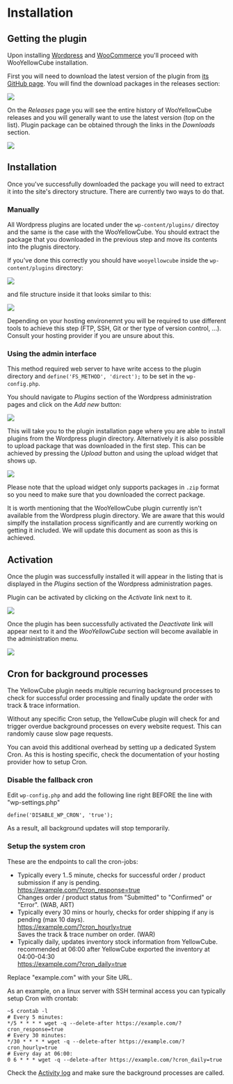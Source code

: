 # Installation

## <a name="get"></a>Getting the plugin

Upon installing [Wordpress](https://codex.wordpress.org/Installing_WordPress) and [WooCommerce](https://docs.woocommerce.com/document/installing-uninstalling-woocommerce/)
you'll proceed with WooYellowCube installation.

First you will need to download the latest version of the plugin from [its GitHub page](https://github.com/swisspost-yellowcube/wooyellowcube).
You will find the download packages in the releases section:

![](/assets/github_main.png)

On the *Releases* page you will see the entire history of WooYellowCube releases and you will generally want to use the latest version (top on the
list). Plugin package can be obtained through the links in the *Downloads* section.

![](/assets/github_releases.png)

## Installation

Once you've successfully downloaded the package you will need to extract it into the site's directory structure. There are currently two ways to
do that.

### Manually

All Wordpress plugins are located under the `wp-content/plugins/` directoy and the same is the case with the WooYellowCube. You should extract the
package that you downloaded in the previous step and move its contents into the plugnis directory.

If you've done this correctly you should have `wooyellowcube` inside the `wp-content/plugins` directory:

![](/assets/plugin_files_parent.png)

and file structure inside it that looks similar to this:

![](/assets/plugin_files_plugin.png)

Depending on your hosting environemnt you will be required to use different tools to achieve this step (FTP, SSH, Git or
ther type of version control, ...). Consult your hosting provider if you are unsure about this.

### Using the admin interface

This method required web server to have write access to the plugin directory and `define('FS_METHOD', 'direct');` to be
set in the `wp-config.php`.

You should navigate to *Plugins* section of the Wordpress administration pages and click on the *Add new* button:

![](/assets/plugins_add_new.png)

This will take you to the plugin installation page where you are able to install plugins from the Wordpress plugin
directory. Alternatively it is also possible to upload package that was downloaded in the first step. This can be achieved
by pressing the *Upload* button and using the upload widget that shows up.

![](/assets/plugins_upload.png)

Please note that the upload widget only supports packages in `.zip` format so you need to make sure that you downloaded
the correct package.

It is worth mentioning that the WooYellowCube plugin currently isn't available from the Wordpress plugin directory. We are
aware that this would simplfy the installation process significantly and are currently working on getting it included. We will
update this document as soon as this is achieved.

## Activation

Once the plugin was successfully installed it will appear in the listing that is displayed in the *Plugins* section
of the Wordpress administration pages.

Plugin can be activated by clicking on the *Activate* link next to it.

![](/assets/plugin_enable.png)

Once the plugin has been successfully activated the *Deactivate* link will appear next to it and the *WooYellowCube* section
will become available in the administration menu.

![](/assets/plugin_enabled.png)

## <a name="cron"></a>Cron for background processes

The YellowCube plugin needs multiple recurring background processes to check for successful order processing and
finally update the order with track & trace information.

Without any specific Cron setup, the YellowCube plugin will check for and trigger overdue background processes on every
website request. This can randomly cause slow page requests.

You can avoid this additional overhead by setting up a dedicated System Cron. As this is hosting specific, check the documentation of your hosting provider how to setup Cron.

### Disable the fallback cron
Edit `wp-config.php` and add the following line right BEFORE the line with "wp-settings.php"
```
define('DISABLE_WP_CRON', 'true');
```

As a result, all background updates will stop temporarily.

### Setup the system cron
These are the endpoints to call the cron-jobs:

* Typically every 1..5 minute, checks for successful order / product submission if any is pending.  
  https://example.com/?cron_response=true  
  Changes order / product status from "Submitted" to "Confirmed" or "Error". (WAB, ART)
* Typically every 30 mins or hourly, checks for order shipping if any is pending (max 10 days).  
  https://example.com/?cron_hourly=true   
  Saves the track & trace number on order. (WAR)
* Typically daily, updates inventory stock information from YellowCube.  
  recommended at 06:00 after YellowCube exported the inventory at 04:00-04:30  
  https://example.com/?cron_daily=true  

Replace "example.com" with your Site URL.

As an example, on a linux server with SSH terminal access you can typically setup Cron with crontab:
```
~$ crontab -l
# Every 5 minutes:
*/5 * * * * wget -q --delete-after https://example.com/?cron_response=true
# Every 30 minutes:
*/30 * * * * wget -q --delete-after https://example.com/?cron_hourly=true
# Every day at 06:00:
0 6 * * * wget -q --delete-after https://example.com/?cron_daily=true
```
Check the [Activity log](activity-log.md) and make sure the background processes are called.
